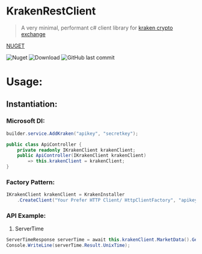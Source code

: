 # KrakenRestClient 
> A very minimal, performant c# client library for [kraken crypto exchange](https://www.kraken.com/)


[NUGET](https://www.nuget.org/packages/KrakenRestClient/)

![Nuget](https://img.shields.io/nuget/v/KrakenRestClient)
![Download](https://img.shields.io/nuget/dt/KrakenRestClient?color=blue&style=plastic)
![GitHub last commit](https://img.shields.io/github/last-commit/purkayasta/KrakenRestClient)


# Usage:

## Instantiation:
### Microsoft DI:
```c#
builder.service.AddKraken("apikey", "secretkey");

public class ApiController {
    private readonly IKrakenClient krakenClient;
    public ApiController(IKrakenClient krakenClient)
        => this.krakenClient = krakenClient;
}
```


### Factory Pattern:
```c#
IKrakenClient krakenClient = KrakenInstaller
    .CreateClient("Your Prefer HTTP Client/ HttpClientFactory", "apikey", "secretkey");
```


### API Example:
1. ServerTime
```c#
ServerTimeResponse serverTime = await this.krakenClient.MarketData().GetServerTimeAsync();
Console.WriteLine(serverTime.Result.UnixTime);
```
